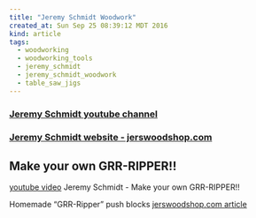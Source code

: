 ```yaml
---
title: "Jeremy Schmidt Woodwork"
created_at: Sun Sep 25 08:39:12 MDT 2016
kind: article
tags:
  - woodworking
  - woodworking_tools
  - jeremy_schmidt
  - jeremy_schmidt_woodwork
  - table_saw_jigs
---
```


### <a href="https://www.youtube.com/channel/UC0T7tvy44mlQCjaTtparOZw" target="_blank">Jeremy Schmidt youtube channel</a>


### <a href="http://jerswoodshop.com/" target="_blank">Jeremy Schmidt website - jerswoodshop.com</a>


## Make your own GRR-RIPPER!!

<a href="https://www.youtube.com/watch?v=eG-GowLIIjk" target="_blank">youtube video</a>
Jeremy Schmidt - Make your own GRR-RIPPER!!

Homemade “GRR-Ripper” push blocks
<a href="http://jerswoodshop.com/homemade-gripper-push-blocks/" target="_blank">jerswoodshop.com article</a>


<!--
html boilerplate
<a href="" target="_blank"></a>
<a name=""></a>
<img src="" width="400px">
<ul>
  <li></li>
</ul>
<pre>
</pre>
<pre><code>
</code></pre>
<math xmlns='http://www.w3.org/1998/Math/MathML' display='block'>
</math>
-->
